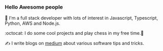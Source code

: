 ### Hello Awesome people

🔭 I'm a full stack developer with lots of interest in Javascript, Typescript, Python, AWS and Node.js.

:octocat: I do some cool projects and play chess in my free time.🌱 

✍️ I write blogs on [medium](https://medium.com/@Mehul2802) about various software tips and tricks.

